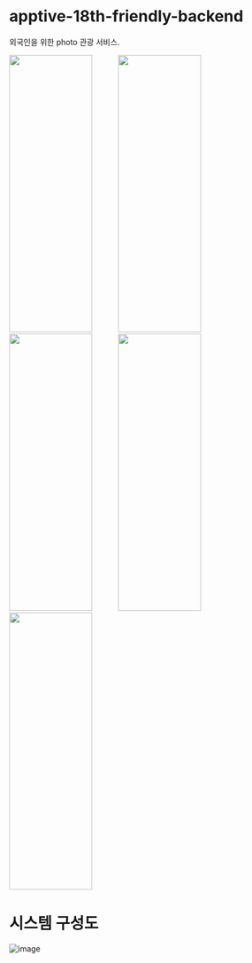 # apptive-18th-friendly-backend
외국인을 위한 photo 관광 서비스. 
<div>
  <img width="150px" height="500px" src="https://github.com/ApptiveDev/apptive-18th-friendly-backend/assets/100478309/f9b640bc-a29e-4c0e-bb41-c87de081d302">
  &nbsp;&nbsp;&nbsp;&nbsp;&nbsp;&nbsp;&nbsp;&nbsp;&nbsp;&nbsp;
  <img width="150px" height="500px" src="https://github.com/ApptiveDev/apptive-18th-friendly-backend/assets/100478309/a3c2b6df-a125-43c1-bf61-a7a20e4984ff">
  &nbsp;&nbsp;&nbsp;&nbsp;&nbsp;&nbsp;&nbsp;&nbsp;&nbsp;&nbsp;
  <img width="150px" height="500px" src="https://github.com/ApptiveDev/apptive-18th-friendly-backend/assets/100478309/004bb639-f117-4531-81b1-65413e95c528">
  &nbsp;&nbsp;&nbsp;&nbsp;&nbsp;&nbsp;&nbsp;&nbsp;&nbsp;&nbsp;
  <img width="150px" height="500px" src="https://github.com/ApptiveDev/apptive-18th-friendly-backend/assets/100478309/c4392c28-2845-4b6a-8dd7-221c2442539d">
  &nbsp;&nbsp;&nbsp;&nbsp;&nbsp;&nbsp;&nbsp;&nbsp;&nbsp;&nbsp;
  <img width="150px" height="500px" src="https://github.com/ApptiveDev/apptive-18th-friendly-backend/assets/100478309/634b16fe-2a25-4f71-a2d7-a9b577c987f6">
</div>


# 시스템 구성도
![image](https://github.com/ApptiveDev/apptive-18th-friendly-backend/assets/100478309/f5cabe91-9d0f-4d6d-b1f5-7e43377fc254)
